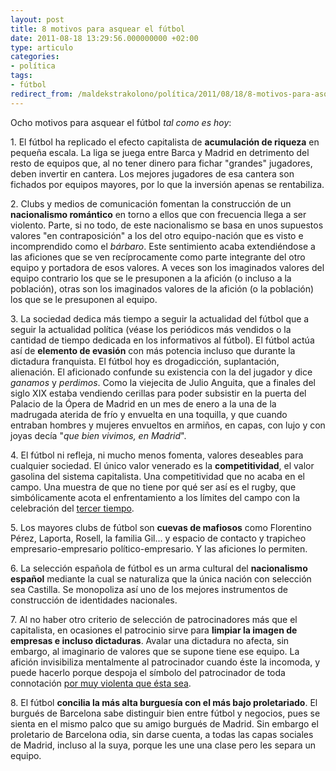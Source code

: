 ```yaml
---
layout: post
title: 8 motivos para asquear el fútbol
date: 2011-08-18 13:29:56.000000000 +02:00
type: articulo
categories:
- política
tags:
- fútbol
redirect_from: /maldekstrakolono/política/2011/08/18/8-motivos-para-asquear-el-futbol.html
---
```

<p>Ocho motivos para asquear el fútbol <em>tal como es hoy</em>:</p>
<p>1. El fútbol ha replicado el efecto capitalista de <strong>acumulación de riqueza</strong> en pequeña escala. La liga se juega entre Barca y Madrid en detrimento del resto de equipos  que, al no tener dinero para fichar "grandes" jugadores, deben invertir en cantera. Los mejores jugadores de esa cantera son fichados por equipos mayores, por lo que la inversión apenas se rentabiliza.</p>
<p>2. Clubs y medios de comunicación fomentan la construcción de un <strong>nacionalismo romántico</strong> en torno a ellos que con frecuencia llega a ser violento. Parte, si no todo, de este nacionalismo se basa en unos supuestos valores "en contraposición" a los del otro equipo-nación que es visto e incomprendido como el <em>bárbaro</em>. Este sentimiento acaba extendiéndose a las aficiones que se ven recíprocamente como parte integrante del otro equipo y portadora de esos valores. A veces son los imaginados valores del equipo contrario los que se le presuponen a la afición (o incluso a la población), otras son los imaginados valores de la afición (o la población) los que se le presuponen al equipo.</p>
<p>3. La sociedad dedica más tiempo a seguir la actualidad del fútbol que a seguir la actualidad política (véase los periódicos más vendidos o la cantidad de tiempo dedicada en los informativos al fútbol). El fútbol actúa así de <strong>elemento de evasión</strong> con más potencia incluso que durante la dictadura franquista. El fútbol hoy es drogadicción, suplantación, alienación. El aficionado confunde su existencia con la del jugador y dice <em>ganamos</em> y <em>perdimos</em>. Como la viejecita de Julio Anguita, que a finales del siglo XIX estaba vendiendo cerillas para poder subsistir en la puerta del Palacio de la Ópera de Madrid en un mes de enero a la una de la madrugada aterida de frío y envuelta en una toquilla, y que cuando entraban hombres y mujeres envueltos en armiños, en capas, con lujo y con joyas decía "<em>que bien vivimos, en Madrid</em>".</p>
<p>4. El fútbol ni refleja, ni mucho menos fomenta, valores deseables para cualquier sociedad. El único valor venerado es la <strong>competitividad</strong>, el valor gasolina del sistema capitalista. Una competitividad que no acaba en el campo. Una muestra de que no tiene por qué ser así es el rugby, que simbólicamente acota el enfrentamiento a los límites del campo con la celebración del <a href="http://es.wikipedia.org/wiki/Tercer_tiempo">tercer tiempo</a>.</p>
<p>5. Los mayores clubs de fútbol son <strong>cuevas de mafiosos</strong> como Florentino Pérez, Laporta, Rosell, la familia Gil... y espacio de contacto y trapicheo empresario-empresario político-empresario. Y las aficiones lo permiten.</p>
<p>6. La selección española de fútbol es un arma cultural del <strong>nacionalismo español</strong> mediante la cual se naturaliza que la única nación con selección sea Castilla. Se monopoliza así uno de los mejores instrumentos de construcción de identidades nacionales.</p>
<p>7. Al no haber otro criterio de selección de patrocinadores más que el capitalista, en ocasiones el patrocinio sirve para <strong>limpiar la imagen de empresas e incluso dictaduras</strong>. Avalar una dictadura no afecta, sin embargo, al imaginario de valores que se supone tiene ese equipo. La afición invisibiliza mentalmente al patrocinador cuando éste la incomoda, y puede hacerlo porque despoja el símbolo del patrocinador de toda connotación <a href="http://www.amnesty.org/es/region/qatar/report-2010">por muy violenta que ésta sea</a>.</p>
<p>8. El fútbol <strong>concilia la más alta burguesía con el más bajo proletariado</strong>. El burgués de Barcelona sabe distinguir bien entre fútbol y negocios, pues se sienta en el mismo palco que su amigo burgués de Madrid. Sin embargo el proletario de Barcelona odia, sin darse cuenta, a todas las capas sociales de Madrid, incluso al la suya, porque les une una clase pero les separa un equipo.</p>
